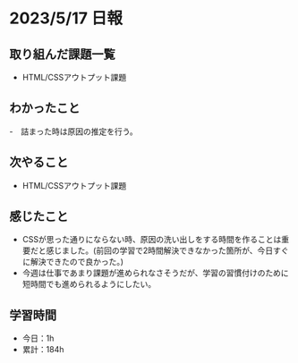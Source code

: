 # 2023/5/17 日報
## 取り組んだ課題一覧
- HTML/CSSアウトプット課題

## わかったこと
-　詰まった時は原因の推定を行う。

## 次やること
- HTML/CSSアウトプット課題

## 感じたこと
- CSSが思った通りにならない時、原因の洗い出しをする時間を作ることは重要だと感じました。(前回の学習で2時間解決できなかった箇所が、今日すぐに解決できたので良かった。)
- 今週は仕事であまり課題が進められなさそうだが、学習の習慣付けのために短時間でも進められるようにしたい。

## 学習時間
- 今日：1h
- 累計：184h
